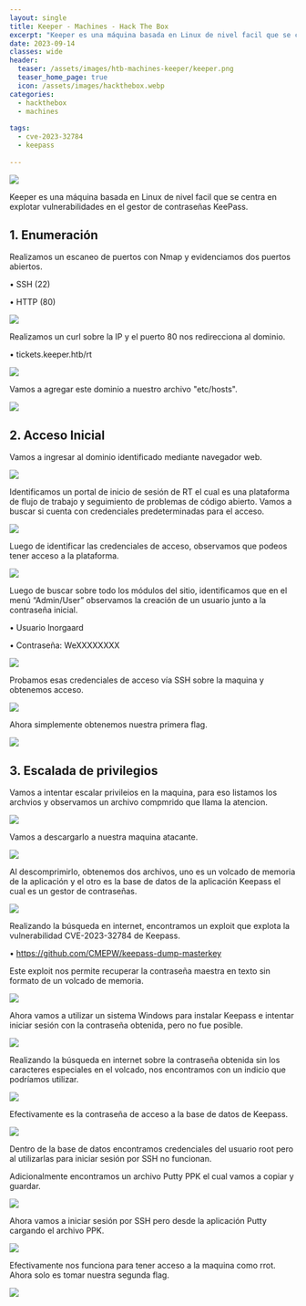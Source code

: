 ```yaml
---
layout: single
title: Keeper - Machines - Hack The Box
excerpt: "Keeper es una máquina basada en Linux de nivel facil que se centra en explotar vulnerabilidades en el gestor de contraseñas KeePass."
date: 2023-09-14
classes: wide
header:
  teaser: /assets/images/htb-machines-keeper/keeper.png
  teaser_home_page: true
  icon: /assets/images/hackthebox.webp
categories:
  - hackthebox
  - machines
 
tags:  
  - cve-2023-32784 
  - keepass
    
---
```


![](/assets/images/htb-machines-keeper/keeper.png)

Keeper es una máquina basada en Linux de nivel facil que se centra en explotar vulnerabilidades en el gestor de contraseñas KeePass.

## 1. Enumeración 

Realizamos un escaneo de puertos con Nmap y evidenciamos dos puertos abiertos.

•	SSH (22)

•	HTTP (80)

![](/assets/images/htb-machines-keeper/keeper2.png)

Realizamos un curl sobre la IP y el puerto 80 nos redirecciona al dominio.

•	tickets.keeper.htb/rt

![](/assets/images/htb-machines-keeper/keeper3.png)

Vamos a agregar este dominio a nuestro archivo "etc/hosts".

![](/assets/images/htb-machines-keeper/keeper4.png)

## 2.	Acceso Inicial

Vamos a ingresar al dominio identificado mediante navegador web.

![](/assets/images/htb-machines-keeper/keeper5.png)

Identificamos un portal de inicio de sesión de RT el cual es una plataforma de flujo de trabajo y seguimiento de problemas de código abierto. Vamos a buscar si cuenta con credenciales predeterminadas para el acceso.

![](/assets/images/htb-machines-keeper/keeper6.png)

Luego de identificar las credenciales de acceso, observamos que podeos tener acceso a la plataforma.

![](/assets/images/htb-machines-keeper/keeper7.png)

Luego de buscar sobre todo los módulos del sitio, identificamos que en el menú “Admin/User” observamos la creación de un usuario junto a la contraseña inicial.

•	Usuario lnorgaard

•	Contraseña: WeXXXXXXXX

![](/assets/images/htb-machines-keeper/keeper8.png)

Probamos esas credenciales de acceso vía SSH sobre la maquina y obtenemos acceso.

![](/assets/images/htb-machines-keeper/keeper9.png)

Ahora simplemente obtenemos nuestra primera flag.

![](/assets/images/htb-machines-keeper/keeper10.png)

## 3. Escalada de privilegios

Vamos a intentar escalar privileios en la maquina, para eso listamos los archvios y observamos un archivo compmrido que llama la atencion. 

![](/assets/images/htb-machines-keeper/keeper11.png)

Vamos a descargarlo a nuestra maquina atacante.

![](/assets/images/htb-machines-keeper/keeper12.png)

Al descomprimirlo, obtenemos dos archivos, uno es un volcado de memoria de la aplicación y el otro es la base de datos de la aplicación Keepass el cual es un gestor de contraseñas.

![](/assets/images/htb-machines-keeper/keeper13.png)

Realizando la búsqueda en internet, encontramos un exploit que explota la vulnerabilidad CVE-2023-32784 de Keepass.

•	https://github.com/CMEPW/keepass-dump-masterkey

Este exploit nos permite recuperar la contraseña maestra en texto sin formato de un volcado de memoria.

![](/assets/images/htb-machines-keeper/keeper14.png)

Ahora vamos a utilizar un sistema Windows para instalar Keepass e intentar iniciar sesión con la contraseña obtenida, pero no fue posible.

![](/assets/images/htb-machines-keeper/keeper14.1.png)

Realizando la búsqueda en internet sobre la contraseña obtenida sin los caracteres especiales en el volcado, nos encontramos con un indicio que podríamos utilizar.

![](/assets/images/htb-machines-keeper/keeper15.png)

Efectivamente es la contraseña de acceso a la base de datos de Keepass.

![](/assets/images/htb-machines-keeper/keeper16.png)

Dentro de la base de datos encontramos credenciales del usuario root pero al utilizarlas para iniciar sesión por SSH no funcionan.

Adicionalmente encontramos un archivo Putty PPK el cual vamos a copiar y guardar.

![](/assets/images/htb-machines-keeper/keeper17.png)

Ahora vamos a iniciar sesión por SSH pero desde la aplicación Putty cargando el archivo PPK.

![](/assets/images/htb-machines-keeper/keeper18.png)

Efectivamente nos funciona para tener acceso a la maquina como rrot. Ahora solo es tomar nuestra segunda flag.

![](/assets/images/htb-machines-keeper/keeper19.png)

